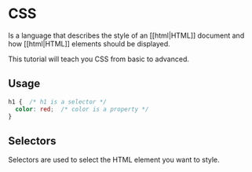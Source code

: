 # CSS

Is a language that describes the style of an [[html|HTML]] document and how [[html|HTML]] elements should be displayed.

This tutorial will teach you CSS from basic to advanced.

## Usage
```css
h1 {  /* h1 is a selector */
  color: red;  /* color is a property */
}
```

## Selectors
Selectors are used to select the HTML element you want to style.

